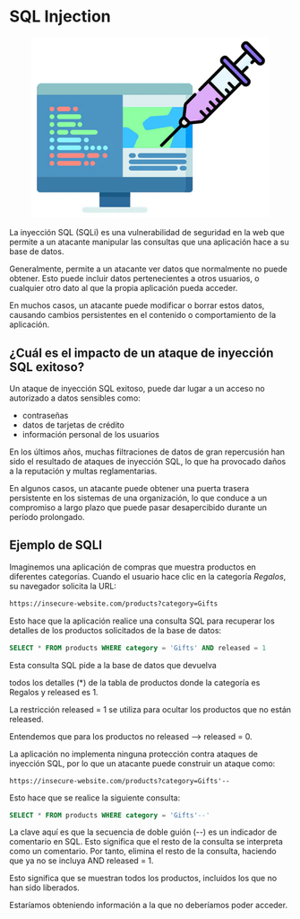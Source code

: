# SQL Injection

<figure><img src="../../../.gitbook/assets/image (3) (1) (3).png" alt=""><figcaption></figcaption></figure>

La inyección SQL (SQLi) es una vulnerabilidad de seguridad en la web que permite a un atacante manipular las consultas que una aplicación hace a su base de datos.&#x20;

Generalmente, permite a un atacante ver datos que normalmente no puede obtener. Esto puede incluir datos pertenecientes a otros usuarios, o cualquier otro dato al que la propia aplicación pueda acceder.&#x20;

En muchos casos, un atacante puede modificar o borrar estos datos, causando cambios persistentes en el contenido o comportamiento de la aplicación.

## ¿Cuál es el impacto de un ataque de inyección SQL exitoso?

Un ataque de inyección SQL exitoso, puede dar lugar a un acceso no autorizado a datos sensibles como:&#x20;

* contraseñas
* datos de tarjetas de crédito
* información personal de los usuarios

En los últimos años, muchas filtraciones de datos de gran repercusión han sido el resultado de ataques de inyección SQL, lo que ha provocado daños a la reputación y multas reglamentarias.&#x20;

En algunos casos, un atacante puede obtener una puerta trasera persistente en los sistemas de una organización, lo que conduce a un compromiso a largo plazo que puede pasar desapercibido durante un período prolongado.

## Ejemplo de SQLI

Imaginemos una aplicación de compras que muestra productos en diferentes categorías. Cuando el usuario hace clic en la categoría _Regalos_, su navegador solicita la URL:

```html
https://insecure-website.com/products?category=Gifts
```

Esto hace que la aplicación realice una consulta SQL para recuperar los detalles de los productos solicitados de la base de datos:

```sql
SELECT * FROM products WHERE category = 'Gifts' AND released = 1
```

Esta consulta SQL pide a la base de datos que devuelva

todos los detalles (\*) de la tabla de productos donde la categoría es Regalos y released es 1.&#x20;

La restricción released = 1 se utiliza para ocultar los productos que no están released.&#x20;

Entendemos que para los productos no released --> released = 0.

La aplicación no implementa ninguna protección contra ataques de inyección SQL, por lo que un atacante puede construir un ataque como:

```http
https://insecure-website.com/products?category=Gifts'--
```

Esto hace que se realice la siguiente consulta:

```sql
SELECT * FROM products WHERE category = 'Gifts'--'
```

La clave aquí es que la secuencia de doble guión (--) es un indicador de comentario en SQL. Esto significa que el resto de la consulta se interpreta como un comentario. Por tanto, elimina  el resto de la consulta, haciendo que ya no se incluya AND released = 1.&#x20;

Esto significa que se muestran todos los productos, incluidos los que no han sido liberados.

Estaríamos obteniendo información a la que no deberíamos poder acceder.
